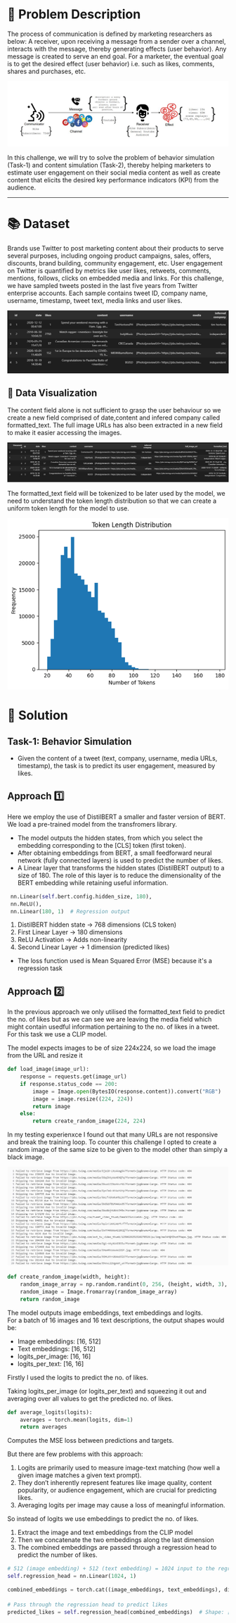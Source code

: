 # 💬 **Problem Description**

The process of communication is defined by marketing researchers as below:
A receiver, upon receiving a message from a sender over a channel, interacts with the
message, thereby generating effects (user behavior). Any message is created to serve an end
goal. For a marketer, the eventual goal is to get the desired effect (user behavior) i.e. such as
likes, comments, shares and purchases, etc.

![](./assests/Capture2.JPG)

In this challenge, we will try to solve the problem of behavior simulation (Task-1) and content
simulation (Task-2), thereby helping marketers to estimate user engagement on their social
media content as well as create content that elicits the desired key performance indicators (KPI)
from the audience.

---

# :books: **Dataset**

Brands use Twitter to post marketing content about their products to serve several purposes,
including ongoing product campaigns, sales, offers, discounts, brand building, community
engagement, etc. User engagement on Twitter is quantified by metrics like user likes, retweets,
comments, mentions, follows, clicks on embedded media and links. For this challenge, we have
sampled tweets posted in the last five years from Twitter enterprise accounts. Each sample
contains tweet ID, company name, username, timestamp, tweet text, media links and user
likes.

![](./assests/Capture3.JPG)

## :microscope: Data Visualization

The content field alone is not sufficient to grasp the user behaviour so we create a new field
comprised of date,content and infered company called formatted_text. The full image URLs has also
been extracted in a new field to make it easier accessing the images.

![](./assests/Capture4.JPG)

The formatted_text field will be tokenized to be later used by the model, we need to understand
the token length distribution so that we can create a uniform token length for the model to use.

![](./assests/download.png)

# 🌟 **Solution**
## Task-1: Behavior Simulation
- Given the content of a tweet (text, company, username, media URLs, timestamp), the
task is to predict its user engagement, measured by likes.

## Approach :one:

Here we employ the use of DistilBERT a smaller and faster version of BERT.
We load a pre-trained model from the transfromers library.<br>

- The model outputs the hidden states, from which you select the embedding corresponding to the [CLS] token (first token).<br>
- After obtaining embeddings from BERT, a small feedforward neural network (fully connected layers) is used to predict the number of likes.<br>
- A Linear layer that transforms the hidden states (DistilBERT output) to a size of 180. The role of this layer is to reduce the dimensionality of the BERT embedding while retaining useful information. 

```python
 nn.Linear(self.bert.config.hidden_size, 180),
 nn.ReLU(),
 nn.Linear(180, 1)  # Regression output
```
1. DistilBERT hidden state → 768 dimensions (CLS token)
2. First Linear Layer → 180 dimensions
3. ReLU Activation → Adds non-linearity
4. Second Linear Layer → 1 dimension (predicted likes)

- The loss function used is Mean Squared Error (MSE) because it's a regression task

## Approach :two:

In the previous approach we only utilised the formatted_text field to predict the no. of likes but as we can see we are leaving the media field which might contain usedful information
pertaining to the no. of likes in a tweet.<br>
For this task we use a CLIP model.

The model expects images to be of size 224x224, so we load the image from the URL and resize it

```python
def load_image(image_url):
    response = requests.get(image_url)
    if response.status_code == 200:
        image = Image.open(BytesIO(response.content)).convert("RGB")
        image = image.resize((224, 224))
        return image
    else:
        return create_random_image(224, 224)
```

In my testing experienxce I found out that many URLs are not responsive and break the training loop. To counter this challenge I opted to create a random image of the same size to be given to the model
other than simply a black image.

![](./assests/Capture5.JPG)

```python
def create_random_image(width, height):
    random_image_array = np.random.randint(0, 256, (height, width, 3), dtype=np.uint8)
    random_image = Image.fromarray(random_image_array)
    return random_image
```

The model outputs image embeddings, text embeddings and logits.<br>
For a batch of 16 images and 16 text descriptions, the output shapes would be:
- Image embeddings: [16, 512]
- Text embeddings: [16, 512]
- logits_per_image: [16, 16]
- logits_per_text: [16, 16]

Firstly I used the logits to predict the no. of likes.<br>

Taking logits_per_image (or logits_per_text) and squeezing it out and averaging over all values to get the predicted no. of likes.

```python
def average_logits(logits):
    averages = torch.mean(logits, dim=1)
    return averages
```
Computes the MSE loss between predictions and targets.

But there are few problems with this approach:
1. Logits are primarily used to measure image-text matching (how well a given image matches a given text prompt).
2. They don’t inherently represent features like image quality, content popularity, or audience engagement, which are crucial for predicting likes.
3. Averaging logits per image may cause a loss of meaningful information.

So instead of logits we use embeddings to predict the no. of likes.<br>
1. Extract the image and text embeddings from the CLIP model
2. Then we concatenate the two embeddings along the last dimension
3.  The combined embeddings are passed through a regression head to predict the number of likes.

```python
# 512 (image embedding) + 512 (text embedding) = 1024 input to the regression head
self.regression_head = nn.Linear(1024, 1)
```

```python
combined_embeddings = torch.cat((image_embeddings, text_embeddings), dim=1)  # Shape: [batch_size, 1024]

# Pass through the regression head to predict likes
predicted_likes = self.regression_head(combined_embeddings)  # Shape: [batch_size, 1]
```
